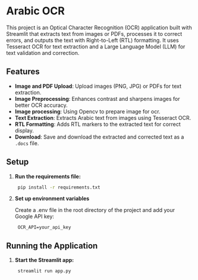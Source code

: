 # Arabic OCR

This project is an Optical Character Recognition (OCR) application built with Streamlit that extracts text from images or PDFs, processes it to correct errors, and outputs the text with Right-to-Left (RTL) formatting. It uses Tesseract OCR for text extraction and a Large Language Model (LLM) for text validation and correction.

## Features

- **Image and PDF Upload**: Upload images (PNG, JPG) or PDFs for text extraction.
- **Image Preprocessing**: Enhances contrast and sharpens images for better OCR accuracy.
- **Image processing**: Using Opencv to prepare image for ocr.
- **Text Extraction**: Extracts Arabic text from images using Tesseract OCR.
- **RTL Formatting**: Adds RTL markers to the extracted text for correct display.
- **Download**: Save and download the extracted and corrected text as a `.docs` file.


## Setup

1. **Run the requirements file:**

   ```bash
    pip install -r requirements.txt
2. **Set up environment variables**
    
    Create a .env file in the root directory of the project and add your Google API key:

        OCR_API=your_api_key


## Running the Application
1. **Start the Streamlit app:**

   ```bash
    streamlit run app.py
